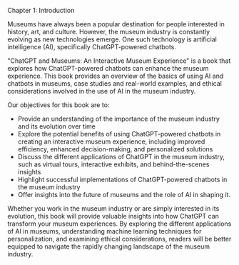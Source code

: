 Chapter 1: Introduction

Museums have always been a popular destination for people interested in history, art, and culture. However, the museum industry is constantly evolving as new technologies emerge. One such technology is artificial intelligence (AI), specifically ChatGPT-powered chatbots.

"ChatGPT and Museums: An Interactive Museum Experience" is a book that explores how ChatGPT-powered chatbots can enhance the museum experience. This book provides an overview of the basics of using AI and chatbots in museums, case studies and real-world examples, and ethical considerations involved in the use of AI in the museum industry.

Our objectives for this book are to:

* Provide an understanding of the importance of the museum industry and its evolution over time
* Explore the potential benefits of using ChatGPT-powered chatbots in creating an interactive museum experience, including improved efficiency, enhanced decision-making, and personalized solutions
* Discuss the different applications of ChatGPT in the museum industry, such as virtual tours, interactive exhibits, and behind-the-scenes insights
* Highlight successful implementations of ChatGPT-powered chatbots in the museum industry
* Offer insights into the future of museums and the role of AI in shaping it.

Whether you work in the museum industry or are simply interested in its evolution, this book will provide valuable insights into how ChatGPT can transform your museum experiences. By exploring the different applications of AI in museums, understanding machine learning techniques for personalization, and examining ethical considerations, readers will be better equipped to navigate the rapidly changing landscape of the museum industry.


